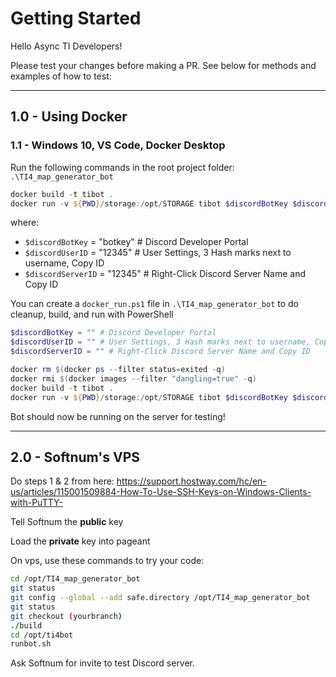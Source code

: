 # Getting Started

Hello Async TI Developers!

Please test your changes before making a PR. See below for methods and examples of how to test:

---

## 1.0 - Using Docker

### 1.1 - Windows 10, VS Code, Docker Desktop

Run the following commands in the root project folder: `.\TI4_map_generator_bot`

```powershell
docker build -t tibot .
docker run -v ${PWD}/storage:/opt/STORAGE tibot $discordBotKey $discordUserID $discordServerID
```

where:

- `$discordBotKey` = "botkey" # Discord Developer Portal
- `$discordUserID` = "12345" # User Settings, 3 Hash marks next to username, Copy ID
- `$discordServerID` = "12345" # Right-Click Discord Server Name and Copy ID

You can create a `docker_run.ps1` file in `.\TI4_map_generator_bot` to do cleanup, build, and run with PowerShell
```powershell
$discordBotKey = "" # Discord Developer Portal
$discordUserID = "" # User Settings, 3 Hash marks next to username, Copy ID
$discordServerID = "" # Right-Click Discord Server Name and Copy ID

docker rm $(docker ps --filter status=exited -q)
docker rmi $(docker images --filter "dangling=true" -q)
docker build -t tibot .
docker run -v ${PWD}/storage:/opt/STORAGE tibot $discordBotKey $discordUserID $discordServerID
```

Bot should now be running on the server for testing!

---

## 2.0 - Softnum's VPS

Do steps 1 & 2 from here: https://support.hostway.com/hc/en-us/articles/115001509884-How-To-Use-SSH-Keys-on-Windows-Clients-with-PuTTY-

Tell Softnum the **public** key

Load the **private** key into pageant

On vps, use these commands to try your code:
```bash
cd /opt/TI4_map_generator_bot
git status
git config --global --add safe.directory /opt/TI4_map_generator_bot
git status
git checkout (yourbranch)
./build
cd /opt/ti4bot
runbot.sh
```
Ask Softnum for invite to test Discord server.
